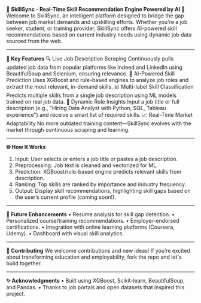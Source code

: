 **🚀 SkillSync - Real-Time Skill Recommendation Engine Powered by AI 🤖**
Welcome to SkillSync, an intelligent platform designed to bridge the gap between job market demands and upskilling efforts. Whether you're a job seeker, student, or training provider, SkillSync offers AI-powered skill recommendations based on current industry needs using dynamic job data sourced from the web.
________________________________________
**🌟 Key Features**
🔍 Live Job Description Scraping
Continuously pulls updated job data from popular platforms like Indeed and LinkedIn using BeautifulSoup and Selenium, ensuring relevance.
🧠 AI-Powered Skill Prediction
Uses XGBoost and rule-based engines to analyze job roles and extract the most relevant, in-demand skills.
📊 Multi-label Skill Classification
Predicts multiple skills from a single job description using ML models trained on real job data.
💼 Dynamic Role Insights
Input a job title or full description (e.g., "Hiring Data Analyst with Python, SQL, Tableau experience") and receive a smart list of required skills.
📈 Real-Time Market Adaptability
No more outdated training content—SkillSync evolves with the market through continuous scraping and learning.
________________________________________
**🌐 How It Works**
1.	Input: User selects or enters a job title or pastes a job description.
2.	Preprocessing: Job text is cleaned and vectorized for ML.
3.	Prediction: XGBoost/rule-based engine predicts relevant skills from description.
4.	Ranking: Top skills are ranked by importance and industry frequency.
5.	Output: Display skill recommendations, highlighting skill gaps based on the user’s current profile (coming soon!).
________________________________________
**🔮 Future Enhancements**
•	Resume analysis for skill gap detection.
•	Personalized course/training recommendations.
•	Employer-endorsed certifications.
•	Integration with online learning platforms (Coursera, Udemy).
•	Dashboard with visual skill analytics.
________________________________________
**🤝 Contributing**
We welcome contributions and new ideas!
If you’re excited about transforming education and employability, fork the repo and let's build together.
________________________________________
**✨ Acknowledgments**
•	Built using XGBoost, Scikit-learn, BeautifulSoup, and Pandas.
•	Thanks to job portals and open datasets that inspired this project.

